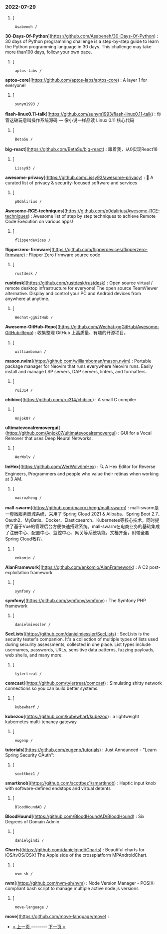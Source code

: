 ### 2022-07-29 
1. [
    

        Asabeneh /
**30-Days-Of-Python**](https://github.com/Asabeneh/30-Days-Of-Python) : 30 days of Python programming challenge is a step-by-step guide to learn the Python programming language in 30 days. This challenge may take more than100 days, follow your own pace.
1. [
    

        aptos-labs /
**aptos-core**](https://github.com/aptos-labs/aptos-core) : A layer 1 for everyone!
1. [
    

        sunym1993 /
**flash-linux0.11-talk**](https://github.com/sunym1993/flash-linux0.11-talk) : 你管这破玩意叫操作系统源码 — 像小说一样品读 Linux 0.11 核心代码
1. [
    

        BetaSu /
**big-react**](https://github.com/BetaSu/big-react) : 跟着我，从0实现React18
1. [
    

        Lissy93 /
**awesome-privacy**](https://github.com/Lissy93/awesome-privacy) : 🦄 A curated list of privacy & security-focused software and services
1. [
    

        p0dalirius /
**Awesome-RCE-techniques**](https://github.com/p0dalirius/Awesome-RCE-techniques) : Awesome list of step by step techniques to achieve Remote Code Execution on various apps!
1. [
    

        flipperdevices /
**flipperzero-firmware**](https://github.com/flipperdevices/flipperzero-firmware) : Flipper Zero firmware source code
1. [
    

        rustdesk /
**rustdesk**](https://github.com/rustdesk/rustdesk) : Open source virtual / remote desktop infrastructure for everyone! The open source TeamViewer alternative. Display and control your PC and Android devices from anywhere at anytime.
1. [
    

        Wechat-ggGitHub /
**Awesome-GitHub-Repo**](https://github.com/Wechat-ggGitHub/Awesome-GitHub-Repo) : 收集整理 GitHub 上高质量、有趣的开源项目。
1. [
    

        williamboman /
**mason.nvim**](https://github.com/williamboman/mason.nvim) : Portable package manager for Neovim that runs everywhere Neovim runs. Easily install and manage LSP servers, DAP servers, linters, and formatters.
1. [
    

        rui314 /
**chibicc**](https://github.com/rui314/chibicc) : A small C compiler
1. [
    

        Anjok07 /
**ultimatevocalremovergui**](https://github.com/Anjok07/ultimatevocalremovergui) : GUI for a Vocal Remover that uses Deep Neural Networks.
1. [
    

        WerWolv /
**ImHex**](https://github.com/WerWolv/ImHex) : 🔍 A Hex Editor for Reverse Engineers, Programmers and people who value their retinas when working at 3 AM.
1. [
    

        macrozheng /
**mall-swarm**](https://github.com/macrozheng/mall-swarm) : mall-swarm是一套微服务商城系统，采用了 Spring Cloud 2021 & Alibaba、Spring Boot 2.7、Oauth2、MyBatis、Docker、Elasticsearch、Kubernetes等核心技术，同时提供了基于Vue的管理后台方便快速搭建系统。mall-swarm在电商业务的基础集成了注册中心、配置中心、监控中心、网关等系统功能。文档齐全，附带全套Spring Cloud教程。
1. [
    

        enkomio /
**AlanFramework**](https://github.com/enkomio/AlanFramework) : A C2 post-exploitation framework
1. [
    

        symfony /
**symfony**](https://github.com/symfony/symfony) : The Symfony PHP framework
1. [
    

        danielmiessler /
**SecLists**](https://github.com/danielmiessler/SecLists) : SecLists is the security tester's companion. It's a collection of multiple types of lists used during security assessments, collected in one place. List types include usernames, passwords, URLs, sensitive data patterns, fuzzing payloads, web shells, and many more.
1. [
    

        tylertreat /
**comcast**](https://github.com/tylertreat/comcast) : Simulating shitty network connections so you can build better systems.
1. [
    

        kubewharf /
**kubezoo**](https://github.com/kubewharf/kubezoo) : a lightweight kubernetes multi-tenancy gateway
1. [
    

        eugenp /
**tutorials**](https://github.com/eugenp/tutorials) : Just Announced - "Learn Spring Security OAuth":
1. [
    

        scottbez1 /
**smartknob**](https://github.com/scottbez1/smartknob) : Haptic input knob with software-defined endstops and virtual detents
1. [
    

        BloodHoundAD /
**BloodHound**](https://github.com/BloodHoundAD/BloodHound) : Six Degrees of Domain Admin
1. [
    

        danielgindi /
**Charts**](https://github.com/danielgindi/Charts) : Beautiful charts for iOS/tvOS/OSX! The Apple side of the crossplatform MPAndroidChart.
1. [
    

        nvm-sh /
**nvm**](https://github.com/nvm-sh/nvm) : Node Version Manager - POSIX-compliant bash script to manage multiple active node.js versions
1. [
    

        move-language /
**move**](https://github.com/move-language/move) :  

- [ < 上一页 ](https://github.com/able8/github-trending-daily-record/blob/master/2022-07-28.md) -------- [ 下一页 > ](https://github.com/able8/github-trending-daily-record/blob/master/2022-07-30.md)